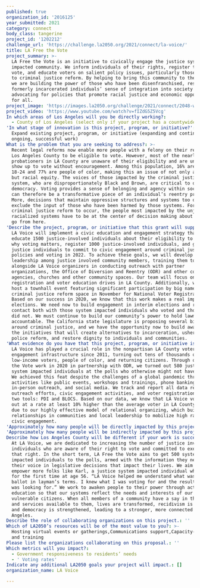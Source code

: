```yaml
---
published: true
organization_id: '2016125'
year_submitted: 2021
category: connect
body_class: tangerine
project_id: '1202212'
challenge_url: 'https://challenge.la2050.org/2021/connect/la-voice/'
title: LA Free the Vote
project_summary: >-
  LA Free the Vote is an initiative to civically engage the justice system
  impacted community. We inform individuals of their rights, register them to
  vote, and educate voters on salient policy issues, particularly those related
  to criminal justice reform. By helping to bring this community to the polls,
  we are building the power of those who have been disenfranchised, restoring
  formerly incarcerated individuals’ sense of integration into society and
  advocating for policies that promote racial justice and economic opportunity
  for all.
project_image: 'https://images.la2050.org/challenge/2021/connect/2048-wide/la-voice.jpg'
project_video: 'https://www.youtube.com/watch?v=fIZdG5Z5Vcg'
In which areas of Los Angeles will you be directly working?:
  - County of Los Angeles (select only if your project has a countywide benefit)
'In what stage of innovation is this project, program, or initiative?': >-
  Expand existing project, program, or initiative (expanding and continuing
  ongoing, successful work)
What is the problem that you are seeking to address?: >-
  Recent legal reforms now enable more people with a felony on their record in
  Los Angeles County to be eligible to vote. However, most of the nearly 36,000
  probationers in LA County are unaware of their eligibility and are unlikely to
  show up to vote without encouragement. Among this population, 16% are ages
  18-24 and 77% are people of color, making this an issue of not only access,
  but racial equity. The voices of those impacted by the criminal justice
  system, who are disproportionately Black and Brown, are critical to our
  democracy. Voting provides a sense of belonging and agency within society and
  can therefore be a transformative piece of an individual’s reentry process.
  More, decisions that maintain oppressive structures and systems too often
  exclude the input of those who have been harmed by those systems. For true
  criminal justice reform to occur, the people most impacted by the unjust and
  racialized systems have to be at the center of decision making about where we
  go from here.
'Describe the project, program, or initiative that this grant will support to address the problem identified.': >-
  LA Voice will implement a civic education and engagement strategy that will
  educate 1500 justice-involved individuals about their eligibility to vote and
  why voting matters, register 1000 justice-involved individuals, and get 1000
  justice individuals to commit to civic engagement around criminal justice
  policies and voting in 2022. To achieve these goals, we will develop
  leadership among justice involved community members, training them to work
  alongside LA Voice organizers in conducting outreach with partner
  organizations, the Office of Diversion and Reentry (ODR) and other county
  agencies, churches and other community spaces. Our team will focus on voter
  registration and voter education drives in LA County. Additionally, we will
  host a townhall event featuring significant participation by big names in the
  criminal justice reform space in November for National Voter Registration Day.
  Based on our success in 2020, we know that this work makes a real impact in
  elections. We need now to build engagement in interim elections and remain in
  contact both with those system impacted individuals who voted and those who
  did not. We must continue to build our community’s power to hold lawmakers
  accountable. The California state legislature is proposing several bills
  around criminal justice, and we have the opportunity now to build awareness of
  the initiatives that will create alternatives to incarceration, usher in
  police reform, and restore dignity to individuals and communities.
'What evidence do you have that this project, program, or initiative is or will be successful, and how will you define and measure success?': >-
  LA Voice has played a crucial role in the nonpartisan LA County voter
  engagement infrastructure since 2011, turning out tens of thousands of
  low-income voters, people of color, and returning citizens. Through our Free
  the Vote work in 2020 in partnership with ODR, we turned out 580 justice
  system impacted individuals at the polls who otherwise might not have voted.
  We achieved this feat despite the challenges of a global pandemic through
  activities like public events, workshops and trainings, phone banking,
  in-person outreach, and social media. We track and report all data related to
  outreach efforts, civic engagement activities, and voter registrations with
  two tools: PDI and BLOCS. Based on our data, we know that LA Voice voters turn
  out at a rate at least 10% higher than the average voter in LA County. This is
  due to our highly effective model of relational organizing, which builds on
  relationships in communities and local leadership to mobilize high rates of
  civic engagement.
'Approximately how many people will be directly impacted by this project, program, or initiative?': '1500'
'Approximately how many people will be indirectly impacted by this project, program, or initiative?': '6000'
Describe how Los Angeles County will be different if your work is successful.: >-
  At LA Voice, we are dedicated to increasing the number of justice involved
  individuals who are aware of their right to vote and committed to exercising
  that right. In the short term, LA Free the Vote aims to get 500 system
  impacted individuals to the polls, armed with the information they need to use
  their voice in legislative decisions that impact their lives. We aim to
  empower more folks like Karl, a justice system impacted individual who voted
  for the first time at age 56. “LA Voice helped me understand what was on the
  ballot in layman’s terms. I knew what I was voting for and the results that I
  was looking for.” We work to awaken people to their power through action and
  education so that our systems reflect the needs and interests of our most
  vulnerable citizens. When all members of a community have a say in the systems
  and services available to them, lives are transformed, recidivism is reduced,
  and democracy is strengthened, leading to a stronger, more connected Los
  Angeles.
Describe the role of collaborating organizations on this project.: ''
Which of LA2050’s resources will be of the most value to you?: >-
  Hosting virtual events or gatherings,Communications support,Capacity-building
  and training
Please list the organizations collaborating on this proposal.: ''
Which metrics will you impact?:
  - Government responsiveness to residents’ needs
  - ' Voting rates'
Indicate any additional LA2050 goals your project will impact.: []
organization_name: LA Voice

---
```

